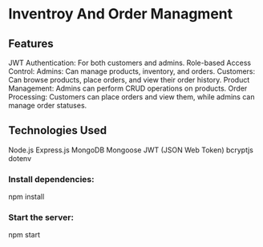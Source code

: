 # Inventroy And Order Managment

## Features
JWT Authentication: For both customers and admins.
Role-based Access Control:
Admins: Can manage products, inventory, and orders.
Customers: Can browse products, place orders, and view their order history.
Product Management: Admins can perform CRUD operations on products.
Order Processing: Customers can place orders and view them, while admins can manage order statuses.


## Technologies Used
Node.js
Express.js
MongoDB
Mongoose
JWT (JSON Web Token)
bcryptjs
dotenv

### Install dependencies:
npm install


### Start the server:
npm start
